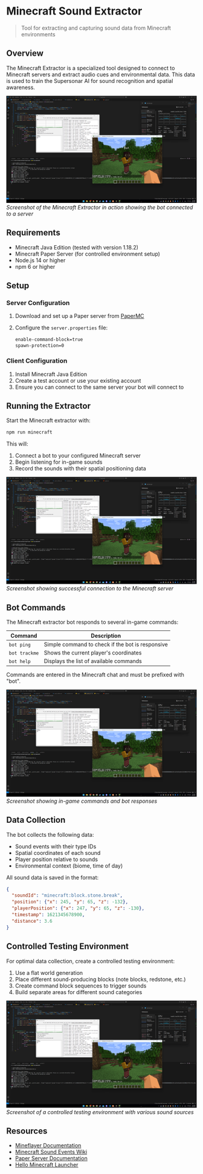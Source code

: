# Minecraft Sound Extractor

> Tool for extracting and capturing sound data from Minecraft environments

## Overview

The Minecraft Extractor is a specialized tool designed to connect to Minecraft servers and extract audio cues and environmental data. This data is used to train the Supersonar AI for sound recognition and spatial awareness.

![Minecraft Extractor Overview](../docs/images/Screenshot%202025-03-06%20170041.png)
*Screenshot of the Minecraft Extractor in action showing the bot connected to a server*

## Requirements

- Minecraft Java Edition (tested with version 1.18.2)
- Minecraft Paper Server (for controlled environment setup)
- Node.js 14 or higher
- npm 6 or higher

## Setup

### Server Configuration

1. Download and set up a Paper server from [PaperMC](https://papermc.io/downloads)
2. Configure the `server.properties` file:

   ```properties
   enable-command-block=true
   spawn-protection=0
   ```

### Client Configuration

1. Install Minecraft Java Edition
2. Create a test account or use your existing account
3. Ensure you can connect to the same server your bot will connect to

## Running the Extractor

Start the Minecraft extractor with:

```bash
npm run minecraft
```

This will:

1. Connect a bot to your configured Minecraft server
2. Begin listening for in-game sounds
3. Record the sounds with their spatial positioning data

![Minecraft Bot Connection](../docs/images/Screenshot%202025-03-06%20170041.png)
*Screenshot showing successful connection to the Minecraft server*

## Bot Commands

The Minecraft extractor bot responds to several in-game commands:

| Command | Description |
|---------|-------------|
| `bot ping` | Simple command to check if the bot is responsive |
| `bot trackme` | Shows the current player's coordinates |
| `bot help` | Displays the list of available commands |

Commands are entered in the Minecraft chat and must be prefixed with "bot".

![Bot Commands](../docs/images/Screenshot%202025-03-06%20170041.png)
*Screenshot showing in-game commands and bot responses*

## Data Collection

The bot collects the following data:

- Sound events with their type IDs
- Spatial coordinates of each sound
- Player position relative to sounds
- Environmental context (biome, time of day)

All sound data is saved in the format:

```json
{
  "soundId": "minecraft:block.stone.break",
  "position": {"x": 245, "y": 65, "z": -132},
  "playerPosition": {"x": 247, "y": 65, "z": -130},
  "timestamp": 1621345678900,
  "distance": 3.6
}
```

## Controlled Testing Environment

For optimal data collection, create a controlled testing environment:

1. Use a flat world generation
2. Place different sound-producing blocks (note blocks, redstone, etc.)
3. Create command block sequences to trigger sounds
4. Build separate areas for different sound categories

![Testing Environment](../docs/images/Screenshot%202025-03-06%20170041.png)
*Screenshot of a controlled testing environment with various sound sources*

## Resources

- [Mineflayer Documentation](https://github.com/PrismarineJS/mineflayer)
- [Minecraft Sound Events Wiki](https://minecraft.fandom.com/wiki/Sounds.json)
- [Paper Server Documentation](https://docs.papermc.io/)
- [Hello Minecraft Launcher](https://github.com/HMCL-dev/HMCL)
